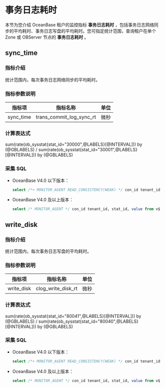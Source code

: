 # 事务日志耗时

本节为您介绍 OceanBase 租户的监控指标 **事务日志耗时** ，包括事务日志网络同步的平均耗时、事务日志写盘的平均耗时。您可指定统计范围，查询租户在单个 Zone 或 OBServer 节点的 **事务日志耗时** 。

## sync_time

### 指标介绍

统计范围内，每次事务日志网络同步的平均耗时。

### 指标参数说明

|  **指标项**  |         **指标名称**         | **单位** |
|-----------|--------------------------|--------|
| sync_time | trans_commit_log_sync_rt | 微秒     |

### 计算表达式

sum(rate(ob_sysstat{stat_id="30000",@LABELS}[@INTERVAL])) by (@GBLABELS) / sum(rate(ob_sysstat{stat_id="30001",@LABELS}[@INTERVAL])) by (@GBLABELS)

### 采集 SQL

* OceanBase V4.0 以下版本：

  ```sql
  select /*+ MONITOR_AGENT READ_CONSISTENCY(WEAK) */ con_id tenant_id, stat_id, value from v$sysstat where stat_id IN (30000, 30001) and (con_id > 1000 or con_id = 1) and class < 1000
  ```

* OceanBase V4.0 及以上版本：

  ```sql
  select /* MONITOR_AGENT */ con_id tenant_id, stat_id, value from v$sysstat, DBA_OB_TENANTS where stat_id IN (30000, 30001) and (con_id > 1000 or con_id = 1) and class < 1000
  ```

## write_disk

### 指标介绍

统计范围内，每次事务日志写盘的平均耗时。

### 指标参数说明

|  **指标项**   |      **指标名称**      | **单位** |
|------------|--------------------|--------|
| write_disk | clog_write_disk_rt | 微秒     |

### 计算表达式

sum(rate(ob_sysstat{stat_id="80041",@LABELS}[@INTERVAL])) by (@GBLABELS) / sum(rate(ob_sysstat{stat_id="80040",@LABELS}[@INTERVAL])) by (@GBLABELS)

### 采集 SQL

* OceanBase V4.0 以下版本：

  ```sql
  select /*+ MONITOR_AGENT READ_CONSISTENCY(WEAK) */ con_id tenant_id, stat_id, value from v$sysstat where stat_id IN (80040, 80041) and (con_id > 1000 or con_id = 1) and class < 1000
  ```

* OceanBase V4.0 及以上版本：

  ```sql
  select /* MONITOR_AGENT */ con_id tenant_id, stat_id, value from v$sysstat, DBA_OB_TENANTS where stat_id IN (80040, 80041) and (con_id > 1000 or con_id = 1) and class < 1000
  ```
